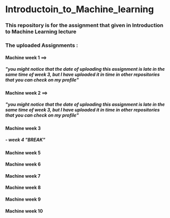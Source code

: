 # Introductoin_to_Machine_learning
### This repository is for the assignment that given in Introduction to Machine Learning lecture

### The uploaded Assignments :
#### Machine week 1 ==> 
   ##### "you might notice that the date of uploading this assignment is late in the same time of week 3, but I have uploaded it in time in other repositories that you can check on my profile"
#### Machine week 2 ==>
   ##### "you might notice that the date of uploading this assignment is late in the same time of week 3, but I have uploaded it in time in other repositories that you can check on my profile"
#### Machine week 3
##### - week 4 "BREAK" 
#### Machine week 5
#### Machine week 6
#### Machine week 7
#### Machine week 8
#### Machine week 9
#### Machine week 10
